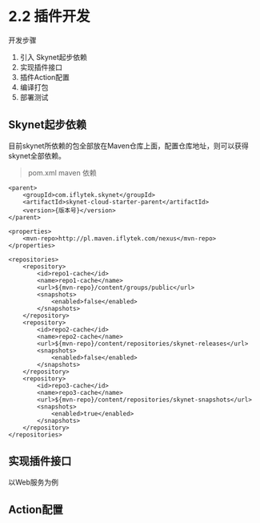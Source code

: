 # 2.2 插件开发

开发步骤

1. 引入 Skynet起步依赖
2. 实现插件接口
3. 插件Action配置
4. 编译打包
5. 部署测试

## Skynet起步依赖

目前skynet所依赖的包全部放在Maven仓库上面，配置仓库地址，则可以获得skynet全部依赖。

> pom.xml maven 依赖

```markup
<parent>
    <groupId>com.iflytek.skynet</groupId>
    <artifactId>skynet-cloud-starter-parent</artifactId>
    <version>{版本号}</version>
</parent>

<properties>
    <mvn-repo>http://pl.maven.iflytek.com/nexus</mvn-repo>
</properties>

<repositories>
    <repository>
        <id>repo1-cache</id>
        <name>repo1-cache</name>
        <url>${mvn-repo}/content/groups/public</url>
        <snapshots>
            <enabled>false</enabled>
        </snapshots>
    </repository>
    <repository>
        <id>repo2-cache</id>
        <name>repo2-cache</name>
        <url>${mvn-repo}/content/repositories/skynet-releases</url>
        <snapshots>
            <enabled>false</enabled>
        </snapshots>
    </repository>
    <repository>
        <id>repo3-cache</id>
        <name>repo3-cache</name>
        <url>${mvn-repo}/content/repositories/skynet-snapshots</url>
        <snapshots>
            <enabled>true</enabled>
        </snapshots>
    </repository>
</repositories>
```

## 实现插件接口

以Web服务为例

## Action配置

